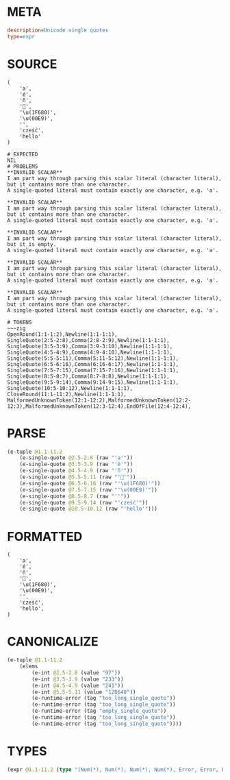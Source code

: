 # META
~~~ini
description=Unicode single quotes
type=expr
~~~
# SOURCE
~~~roc
(
    'a',
    'é',
    'ñ',
    '🚀',
    '\u(1F680)',
    '\u(00E9)',
    '',
    'cześć',
    'hello'
)
~~~
~~~
# EXPECTED
NIL
# PROBLEMS
**INVALID SCALAR**
I am part way through parsing this scalar literal (character literal), but it contains more than one character.
A single-quoted literal must contain exactly one character, e.g. 'a'.

**INVALID SCALAR**
I am part way through parsing this scalar literal (character literal), but it contains more than one character.
A single-quoted literal must contain exactly one character, e.g. 'a'.

**INVALID SCALAR**
I am part way through parsing this scalar literal (character literal), but it is empty.
A single-quoted literal must contain exactly one character, e.g. 'a'.

**INVALID SCALAR**
I am part way through parsing this scalar literal (character literal), but it contains more than one character.
A single-quoted literal must contain exactly one character, e.g. 'a'.

**INVALID SCALAR**
I am part way through parsing this scalar literal (character literal), but it contains more than one character.
A single-quoted literal must contain exactly one character, e.g. 'a'.

# TOKENS
~~~zig
OpenRound(1:1-1:2),Newline(1:1-1:1),
SingleQuote(2:5-2:8),Comma(2:8-2:9),Newline(1:1-1:1),
SingleQuote(3:5-3:9),Comma(3:9-3:10),Newline(1:1-1:1),
SingleQuote(4:5-4:9),Comma(4:9-4:10),Newline(1:1-1:1),
SingleQuote(5:5-5:11),Comma(5:11-5:12),Newline(1:1-1:1),
SingleQuote(6:5-6:16),Comma(6:16-6:17),Newline(1:1-1:1),
SingleQuote(7:5-7:15),Comma(7:15-7:16),Newline(1:1-1:1),
SingleQuote(8:5-8:7),Comma(8:7-8:8),Newline(1:1-1:1),
SingleQuote(9:5-9:14),Comma(9:14-9:15),Newline(1:1-1:1),
SingleQuote(10:5-10:12),Newline(1:1-1:1),
CloseRound(11:1-11:2),Newline(1:1-1:1),
MalformedUnknownToken(12:1-12:2),MalformedUnknownToken(12:2-12:3),MalformedUnknownToken(12:3-12:4),EndOfFile(12:4-12:4),
~~~
# PARSE
~~~clojure
(e-tuple @1.1-11.2
	(e-single-quote @2.5-2.8 (raw "'a'"))
	(e-single-quote @3.5-3.9 (raw "'é'"))
	(e-single-quote @4.5-4.9 (raw "'ñ'"))
	(e-single-quote @5.5-5.11 (raw "'🚀'"))
	(e-single-quote @6.5-6.16 (raw "'\u(1F680)'"))
	(e-single-quote @7.5-7.15 (raw "'\u(00E9)'"))
	(e-single-quote @8.5-8.7 (raw "''"))
	(e-single-quote @9.5-9.14 (raw "'cześć'"))
	(e-single-quote @10.5-10.12 (raw "'hello'")))
~~~
# FORMATTED
~~~roc
(
	'a',
	'é',
	'ñ',
	'🚀',
	'\u(1F680)',
	'\u(00E9)',
	'',
	'cześć',
	'hello',
)
~~~
# CANONICALIZE
~~~clojure
(e-tuple @1.1-11.2
	(elems
		(e-int @2.5-2.8 (value "97"))
		(e-int @3.5-3.9 (value "233"))
		(e-int @4.5-4.9 (value "241"))
		(e-int @5.5-5.11 (value "128640"))
		(e-runtime-error (tag "too_long_single_quote"))
		(e-runtime-error (tag "too_long_single_quote"))
		(e-runtime-error (tag "empty_single_quote"))
		(e-runtime-error (tag "too_long_single_quote"))
		(e-runtime-error (tag "too_long_single_quote"))))
~~~
# TYPES
~~~clojure
(expr @1.1-11.2 (type "(Num(*), Num(*), Num(*), Num(*), Error, Error, Error, Error, Error)"))
~~~
